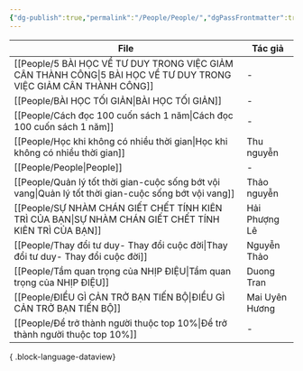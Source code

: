 ```yaml
---
{"dg-publish":true,"permalink":"/People/People/","dgPassFrontmatter":true,"noteIcon":"2","created":"2023-12-26T17:35:32.742+07:00","updated":"2023-12-27T13:38:16.285+07:00"}
---
```


| File                                                                                                                 | Tác giả        |
| -------------------------------------------------------------------------------------------------------------------- | -------------- |
| [[People/5 BÀI HỌC VỀ TƯ DUY TRONG VIỆC GIẢM CÂN THÀNH CÔNG\|5 BÀI HỌC VỀ TƯ DUY TRONG VIỆC GIẢM CÂN THÀNH CÔNG]] | \-             |
| [[People/BÀI HỌC TỐI GIẢN\|BÀI HỌC TỐI GIẢN]]                                                                     | \-             |
| [[People/Cách đọc 100 cuốn sách 1 năm\|Cách đọc 100 cuốn sách 1 năm]]                                             | \-             |
| [[People/Học khi không có nhiều thời gian\|Học khi không có nhiều thời gian]]                                     | Thu nguyễn     |
| [[People/People\|People]]                                                                                         | \-             |
| [[People/Quản lý tốt thời gian-cuộc sống bớt vội vang\|Quản lý tốt thời gian-cuộc sống bớt vội vang]]             | Thảo nguyễn    |
| [[People/SỰ NHÀM CHÁN GIẾT CHẾT TÍNH KIÊN TRÌ CỦA BẠN\|SỰ NHÀM CHÁN GIẾT CHẾT TÍNH KIÊN TRÌ CỦA BẠN]]             | Hải Phượng Lê  |
| [[People/Thay đổi tư duy- Thay đổi cuộc đời\|Thay đổi tư duy- Thay đổi cuộc đời]]                                 | Nguyễn Thảo    |
| [[People/Tầm quan trọng của NHỊP ĐIỆU\|Tầm quan trọng của NHỊP ĐIỆU]]                                             | Duong Tran     |
| [[People/ĐIỀU GÌ CẢN TRỞ BẠN TIẾN BỘ\|ĐIỀU GÌ CẢN TRỞ BẠN TIẾN BỘ]]                                               | Mai Uyên Hương |
| [[People/Để trở thành người thuộc top 10%\|Để trở thành người thuộc top 10%]]                                     | \-             |

{ .block-language-dataview}

